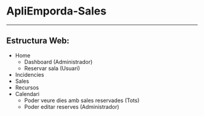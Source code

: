 # ApliEmporda-Sales
---
## Estructura Web:
- Home
  - Dashboard (Administrador)
  - Reservar sala (Usuari)  
- Incidencies
- Sales
- Recursos
- Calendari
  - Poder veure dies amb sales reservades (Tots)
  - Poder editar reserves (Administrador)
